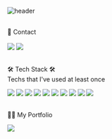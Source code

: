 ![header](https://capsule-render.vercel.app/api?type=waving&color=gradient&height=400&section=header&text=Jongkwon%20Lee&fontAlignY=40&desc=Welcome%20to%20my%20profile!&fontSize=90)<br><br>

👋 Contact <br><br>
<img src="https://img.shields.io/badge/jongkwon.lee.alex@gmail.com-EA4335?style=flat-square&logo=Gmail&logoColor=white"/>
<img src="https://img.shields.io/badge/JongkwonLee-0A66C2?style=flat-square&logo=LinkedIn&logoColor=white"/>
<br><br>

🛠️ Tech Stack 🛠 <br>
Techs that I've used at least once <br>
<div>
<img src="https://img.shields.io/badge/Python-3776AB?style=flat-square&logo=Python&logoColor=white"/>
<img src="https://img.shields.io/badge/Java-007396?style=flat-square&logo=Java&logoColor=white"/>
<img src="https://img.shields.io/badge/C++-00599C?style=flat-square&logo=C++&logoColor=white"/>
<img src="https://img.shields.io/badge/C-A8B9CC?style=flat-square&logo=C&logoColor=white"/>
<img src="https://img.shields.io/badge/HTML-E34F26?style=flat-square&logo=HTML5&logoColor=white"/>
<img src="https://img.shields.io/badge/CSS-1572B6?style=flat-square&logo=CSS3&logoColor=white"/>
<img src="https://img.shields.io/badge/JavaScript-F7DF1E?style=flat-square&logo=JavaScript&logoColor=white"/>
<img src="https://img.shields.io/badge/Django-092E20?style=flat-square&logo=Django&logoColor=white"/>
<img src="https://img.shields.io/badge/AWS-232F3E?style=flat-square&logo=Amazon AWS&logoColor=white"/>
<img src="https://img.shields.io/badge/SQLite-003B57?style=flat-square&logo=SQLite&logoColor=white"/>
</div> <br>

💁‍♂️ My Portfolio <br>

<div>
<img src="https://img.shields.io/badge/My Portfolio-000000?style=flat-square&logo=Notion&logoColor=white&link=https://glacier-cardinal-b6f.notion.site/698488c4aabc4e26864fd1dcf365f302"/>
</div>

